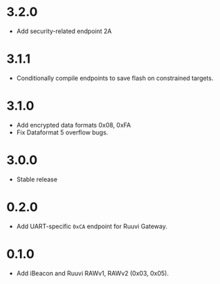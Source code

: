 # 3.2.0
 - Add security-related endpoint 2A

# 3.1.1
 - Conditionally compile endpoints to save flash on constrained targets.

# 3.1.0
 - Add encrypted data formats 0x08, 0xFA
 - Fix Dataformat 5 overflow bugs.

# 3.0.0
 - Stable release

# 0.2.0
 - Add UART-specific `0xCA` endpoint for Ruuvi Gateway.

# 0.1.0
 - Add iBeacon and Ruuvi RAWv1, RAWv2 (0x03, 0x05).
